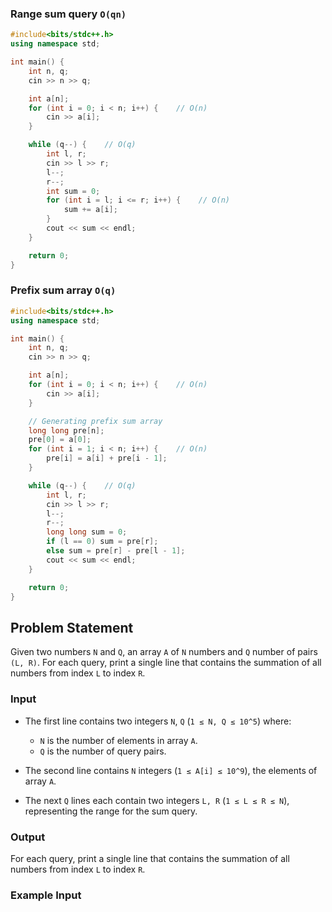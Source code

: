 ### Range sum query  `O(qn)`
```C++
#include<bits/stdc++.h>
using namespace std;

int main() {
    int n, q;
    cin >> n >> q;

    int a[n];
    for (int i = 0; i < n; i++) {    // O(n)
        cin >> a[i];
    }

    while (q--) {    // O(q)
        int l, r;
        cin >> l >> r;
        l--;
        r--;
        int sum = 0;
        for (int i = l; i <= r; i++) {    // O(n)
            sum += a[i];
        }
        cout << sum << endl;
    }

    return 0;
}
```


### Prefix sum array `O(q)`
```C++
#include<bits/stdc++.h>
using namespace std;

int main() {
    int n, q;
    cin >> n >> q;

    int a[n];
    for (int i = 0; i < n; i++) {    // O(n)
        cin >> a[i];
    }

    // Generating prefix sum array
    long long pre[n];
    pre[0] = a[0];
    for (int i = 1; i < n; i++) {    // O(n)
        pre[i] = a[i] + pre[i - 1];
    }

    while (q--) {    // O(q)
        int l, r;
        cin >> l >> r;
        l--;
        r--;
        long long sum = 0;
        if (l == 0) sum = pre[r];
        else sum = pre[r] - pre[l - 1];
        cout << sum << endl;
    }

    return 0;
}
```

## Problem Statement
Given two numbers `N` and `Q`, an array `A` of `N` numbers and `Q` number of pairs `(L, R)`. For each query, print a single line that contains the summation of all numbers from index `L` to index `R`.

### Input
- The first line contains two integers `N`, `Q` (`1 ≤ N, Q ≤ 10^5`) where:
  - `N` is the number of elements in array `A`.
  - `Q` is the number of query pairs.
  
- The second line contains `N` integers (`1 ≤ A[i] ≤ 10^9`), the elements of array `A`.

- The next `Q` lines each contain two integers `L, R` (`1 ≤ L ≤ R ≤ N`), representing the range for the sum query.

### Output
For each query, print a single line that contains the summation of all numbers from index `L` to index `R`.

### Example Input

